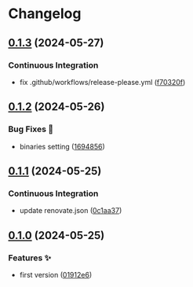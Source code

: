 # Changelog

## [0.1.3](https://github.com/hbstack/node-packages/compare/node-packages-v0.1.2...node-packages-v0.1.3) (2024-05-27)


### Continuous Integration

* fix .github/workflows/release-please.yml ([f70320f](https://github.com/hbstack/node-packages/commit/f70320f3a36bf2189c0eb12d4f2d2f1246d05cdc))

## [0.1.2](https://github.com/hbstack/node-packages/compare/node-packages-v0.1.1...node-packages-v0.1.2) (2024-05-26)


### Bug Fixes 🐞

* binaries setting ([1694856](https://github.com/hbstack/node-packages/commit/1694856fe0a22ea79fdffce50e1724d5f089079c))

## [0.1.1](https://github.com/hbstack/node-packages/compare/node-packages/v0.1.0...node-packages-v0.1.1) (2024-05-25)


### Continuous Integration

* update renovate.json ([0c1aa37](https://github.com/hbstack/node-packages/commit/0c1aa370d67fdaba65edbc80119b4a5478f35c3e))

## [0.1.0](https://github.com/hbstack/node-packages/compare/node-packages-v0.0.1...node-packages/v0.1.0) (2024-05-25)


### Features ✨

* first version ([01912e6](https://github.com/hbstack/node-packages/commit/01912e63ae915c91744a783988f29a07121e5af6))

